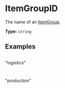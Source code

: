 # ItemGroupID

The name of an [ItemGroup](prototype:ItemGroup).

**Type:** `string`

## Examples

```
```
"logistics"
```
```

```
```
"production"
```
```

